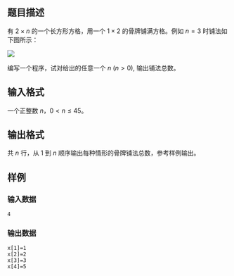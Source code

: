 ## 题目描述
有 $2 \times n$ 的一个长方形方格，用一个 $1 \times 2$ 的骨牌铺满方格。例如 $n=3$ 时铺法如下图所示：

![](file://2lx4VCu1MhN-x7-dJE3E0.png)


编写一个程序，试对给出的任意一个 $n$ ($n>0$), 输出铺法总数。

## 输入格式
一个正整数 $n$，$0 < n \leq 45$。

## 输出格式
共 $n$ 行，从 $1$ 到 $n$ 顺序输出每种情形的骨牌铺法总数，参考样例输出。

## 样例
### 输入数据
```
4
```

### 输出数据
```
x[1]=1
x[2]=2
x[3]=3
x[4]=5
```
